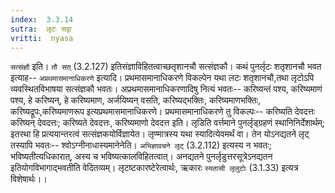 ```yaml
---
index:  3.3.14
sutra:  लृटः सद्वा
vritti:  nyasa
---
```


`सत्संज्ञौ` इति। `तौ सत्` (3.2.127) इतिसंज्ञाविहितत्वाच्छतृशानचौ सत्संज्ञकौ। कथं पुनर्लृटः शतृशानचौ भवत इत्याह-- `अप्रथमासमानाधिकरणे` इत्यादि। प्रथमासमानाधिकरणे विकल्पेन यथा लटः शतृशानचौ,तथा लृटोऽपि व्यवस्थितविभाषया सत्संज्ञकौ भवतः। अप्रथमासमानाधिकरणादिषु नित्यं भवतः-- करिष्यन्तं पश्य, करिष्यमाणं पश्य, हे करिष्यन्, हे करिष्यमाण, अर्जयिष्यन् वसति, करिष्यद्भक्तिः, करिष्यमाणभक्तिः, करिष्यद्रूपः,करिष्यमाणरूप इत्यप्रथमासमानाधिकरणे।
प्रथमासमानाधिकरणे तु विकल्पः-- करिष्यति देवदत्तः करिष्यन् देवदत्तः; करिष्यते देवदत्तः, करिष्यमाणो देवदत्त इति। लृडिति वर्त्तमाने पुनर्लृड्ग्रहणं स्थानिनिर्देशार्थम्; इतरथा हि प्रत्ययान्तरत्वं सत्संज्ञकयोर्विज्ञायेत। लृण्मात्रस्य यथा स्यादित्येवमर्थं वा। तेन योऽनद्यतने लृट् तस्यापि भवतः-- श्वोऽग्नीनाधास्यमानेनेति। `अभिज्ञावचने लृट्` (3.2.112) इत्यस्य न भवतः; भविष्यतीत्यधिकारात्, अस्य च भविष्यत्कालविहितत्वात्। अनद्यतने पुनर्लृडुत्तरसूत्रेऽनद्यतन इतियोगविभागाद्भवतीति वेदितव्यम्। लृटष्टकारष्टेरेत्वार्थः, ऋकारः `स्यतासी लृलुटोः` (3.1.33) इत्यत्र विशेषार्थः।।

